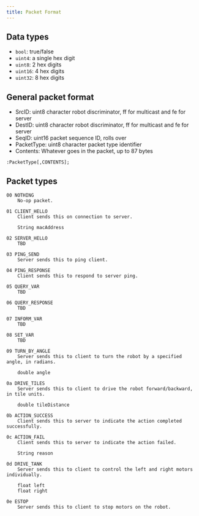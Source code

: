 ```yaml
---
title: Packet Format
---
```


## Data types

-   `bool`: true/false
-   `uint4`: a single hex digit
-   `uint8`: 2 hex digits
-   `uint16`: 4 hex digits
-   `uint32`: 8 hex digits

## General packet format

-   SrcID: uint8 character robot discriminator, ff for multicast and fe for server
-   DestID: uint8 character robot discriminator, ff for multicast and fe for server
-   SeqID: uint16 packet sequence ID, rolls over
-   PacketType: uint8 character packet type identifier
-   Contents: Whatever goes in the packet, up to 87 bytes

`:PacketType[,CONTENTS];`

## Packet types

```
00 NOTHING
    No-op packet.
```

```
01 CLIENT_HELLO
    Client sends this on connection to server.

    String macAddress
```

```
02 SERVER_HELLO
    TBD
```

```
03 PING_SEND
    Server sends this to ping client.
```

```
04 PING_RESPONSE
    Client sends this to respond to server ping.
```

```
05 QUERY_VAR
    TBD
```

```
06 QUERY_RESPONSE
    TBD
```

```
07 INFORM_VAR
    TBD
```

```
08 SET_VAR
    TBD
```

```
09 TURN_BY_ANGLE
    Server sends this to client to turn the robot by a specified angle, in radians.

    double angle
```

```
0a DRIVE_TILES
    Server sends this to client to drive the robot forward/backward, in tile units.

    double tileDistance
```

```
0b ACTION_SUCCESS
    Client sends this to server to indicate the action completed successfully.
```

```
0c ACTION_FAIL
    Client sends this to server to indicate the action failed.

    String reason
```

```
0d DRIVE_TANK
    Server sends this to client to control the left and right motors individually.

    float left
    float right
```

```
0e ESTOP
    Server sends this to client to stop motors on the robot.
```
